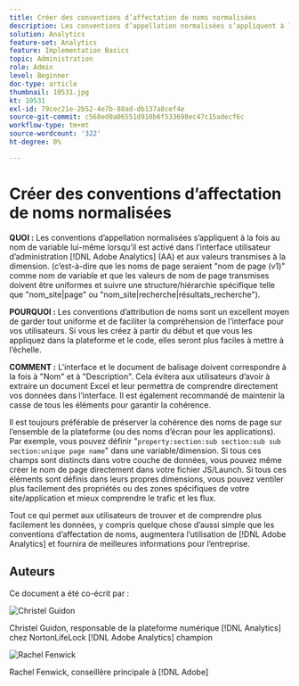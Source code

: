 ```yaml
---
title: Créer des conventions d’affectation de noms normalisées
description: Les conventions d’appellation normalisées s’appliquent à la fois au nom de variable lui-même lorsqu’il est activé dans l’interface utilisateur d’administration d’AA et aux valeurs transmises à la dimension.
solution: Analytics
feature-set: Analytics
feature: Implementation Basics
topic: Administration
role: Admin
level: Beginner
doc-type: article
thumbnail: 10531.jpg
kt: 10531
exl-id: 79cec21e-2b52-4e7b-88ad-db137a8cef4e
source-git-commit: c568ed0a06551d910b6f533698ec47c15adecf6c
workflow-type: tm+mt
source-wordcount: '322'
ht-degree: 0%

---
```


# Créer des conventions d’affectation de noms normalisées

**QUOI :** Les conventions d’appellation normalisées s’appliquent à la fois au nom de variable lui-même lorsqu’il est activé dans l’interface utilisateur d’administration [!DNL Adobe Analytics] (AA) et aux valeurs transmises à la dimension. (c’est-à-dire que les noms de page seraient &quot;nom de page (v1)&quot; comme nom de variable et que les valeurs de nom de page transmises doivent être uniformes et suivre une structure/hiérarchie spécifique telle que &quot;nom_site|page&quot; ou &quot;nom_site|recherche|résultats_recherche&quot;).

**POURQUOI :** Les conventions d’attribution de noms sont un excellent moyen de garder tout uniforme et de faciliter la compréhension de l’interface pour vos utilisateurs. Si vous les créez à partir du début et que vous les appliquez dans la plateforme et le code, elles seront plus faciles à mettre à l’échelle.

**COMMENT :** L’interface et le document de balisage doivent correspondre à la fois à &quot;Nom&quot; et à &quot;Description&quot;. Cela évitera aux utilisateurs d’avoir à extraire un document Excel et leur permettra de comprendre directement vos données dans l’interface. Il est également recommandé de maintenir la casse de tous les éléments pour garantir la cohérence.

Il est toujours préférable de préserver la cohérence des noms de page sur l’ensemble de la plateforme (ou des noms d’écran pour les applications). Par exemple, vous pouvez définir &quot;`property:section:sub section:sub sub section:unique page name`&quot; dans une variable/dimension. Si tous ces champs sont distincts dans votre couche de données, vous pouvez même créer le nom de page directement dans votre fichier JS/Launch. Si tous ces éléments sont définis dans leurs propres dimensions, vous pouvez ventiler plus facilement des propriétés ou des zones spécifiques de votre site/application et mieux comprendre le trafic et les flux.

Tout ce qui permet aux utilisateurs de trouver et de comprendre plus facilement les données, y compris quelque chose d’aussi simple que les conventions d’affectation de noms, augmentera l’utilisation de [!DNL Adobe Analytics] et fournira de meilleures informations pour l’entreprise.

## Auteurs

Ce document a été co-écrit par :

![Christel Guidon](assets/Christel-Headshot-150.png)

Christel Guidon, responsable de la plateforme numérique [!DNL Analytics] chez NortonLifeLock
[!DNL Adobe Analytics] champion

![Rachel Fenwick](assets/Rachel-Fenwick-150.png)

Rachel Fenwick, conseillère principale à [!DNL Adobe]
